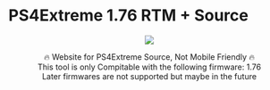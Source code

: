 # PS4Extreme 1.76 RTM + Source

<p align="center">
<img src="https://www.psxhax.com/attachments/ps4-extreme-1-76-rtm-tool-wip-with-source-code-by-vultra-jpg.2882/">
</p>
<p align="center">
🔥 Website for PS4Extreme Source, Not Mobile Friendly 🔥
  <br>
  This tool is only Compitable with the following firmware:
  1.76
  
  <br>
  Later firmwares are not supported but maybe in the future
</p>
